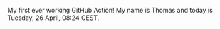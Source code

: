 My first ever working GitHub Action!
My name is Thomas and today is Tuesday, 26 April, 08:24 CEST. 
